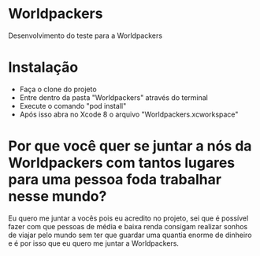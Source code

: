 # Worldpackers
Desenvolvimento do teste para a Worldpackers


# Instalação
- Faça o clone do projeto
- Entre dentro da pasta "Worldpackers" através do terminal
- Execute o comando "pod install"
- Após isso abra no Xcode 8 o arquivo "Worldpackers.xcworkspace"

# Por que você quer se juntar a nós da Worldpackers com tantos lugares para uma pessoa foda trabalhar nesse mundo?
Eu quero me juntar a vocês pois eu acredito no projeto, sei que é possível fazer com que pessoas de média e baixa renda consigam realizar sonhos de viajar pelo mundo sem ter que guardar uma quantia enorme de dinheiro e é por isso que eu quero me juntar a Worldpackers.
